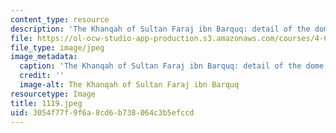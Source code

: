 ```yaml
---
content_type: resource
description: 'The Khanqah of Sultan Faraj ibn Barquq: detail of the dome. '
file: https://ol-ocw-studio-app-production.s3.amazonaws.com/courses/4-615-the-architecture-of-cairo-spring-2002/3054f77f9f6a8cd6b738064c3b5efccd_1119.jpeg
file_type: image/jpeg
image_metadata:
  caption: 'The Khanqah of Sultan Faraj ibn Barquq: detail of the dome.'
  credit: ''
  image-alt: The Khanqah of Sultan Faraj ibn Barquq
resourcetype: Image
title: 1119.jpeg
uid: 3054f77f-9f6a-8cd6-b738-064c3b5efccd
---
```

